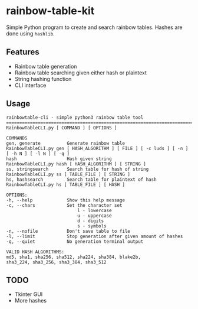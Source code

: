 # rainbow-table-kit
Simple Python program to create and search rainbow tables. Hashes are done using `hashlib`. 

## Features
* Rainbow table generation
* Rainbow table searching given either hash or plaintext
* String hashing function
* CLI interface

## Usage
```
rainbowtable-cli - simple python3 rainbow table tool
==========================================================================================
RainbowTableCLI.py [ COMMAND ] [ OPTIONS ]

COMMANDS
gen, generate          Generate rainbow table
RainbowTableCLI.py gen [ HASH_ALGORITHM ] [ FILE ] [ -c luds ] [ -n ] [ -h N ] [ -l N ] [ -q ]
hash                   Hash given string
RainbowTableCLI.py hash [ HASH_ALGORITHM ] [ STRING ]
ss, stringsearch       Search table for hash of string
RainbowTableCLI.py ss [ TABLE_FILE ] [ STRING ]
hs, hashsearch         Search table for plaintext of hash
RainbowTableCLI.py hs [ TABLE_FILE ] [ HASH ]

OPTIONS:
-h, --help             Show this help message
-c, --chars            Set the character set
                           l - lowercase
                           u - uppercase
                           d - digits
                           s - symbols
-n, --nofile           Don't save table to file
-l, --limit            Stop generation after given amount of hashes
-q, --quiet            No generation terminal output

VALID HASH ALGORITHMS:
md5, sha1, sha256, sha512, sha224, sha384, blake2b,
sha3_224, sha3_256, sha3_384, sha3_512
```

## TODO
* Tkinter GUI
* More hashes